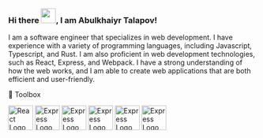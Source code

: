 ### Hi there <img src="https://raw.githubusercontent.com/MartinHeinz/MartinHeinz/master/wave.gif" width="30px">, I am Abulkhaiyr Talapov!

I am a software engineer that specializes in web development. I have experience with a variety of programming languages, including Javascript, Typescript, and Rust. I am also proficient in web development technologies, such as React, Express, and Webpack. I have a strong understanding of how the web works, and I am able to create web applications that are both efficient and user-friendly.

🧰 Toolbox

<img src="https://user-images.githubusercontent.com/81620918/155963389-e341f176-67bf-4e7d-8f7f-5f980dd2925e.png" alt="React Logo" width="50" height="50"/>  <img src="https://cdn.worldvectorlogo.com/logos/express-109.svg" alt="Express Logo" width="50" height="50"/>  <img src="https://cdn.worldvectorlogo.com/logos/postgresql.svg" alt="Express Logo" width="50" height="50"/>  <img src="https://cdn.worldvectorlogo.com/logos/tailwind-css-2.svg" alt="Express Logo" width="50" height="50"/>  <img src="https://cdn.worldvectorlogo.com/logos/docker.svg" alt="Express Logo" width="50" height="50"/>  <img src="https://cdn.worldvectorlogo.com/logos/webpack-icon.svg" alt="Express Logo" width="50" height="50"/>
 

